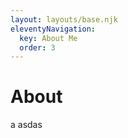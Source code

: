 ```yaml
---
layout: layouts/base.njk
eleventyNavigation:
  key: About Me
  order: 3
---
```

# About  

<iconify-icon icon="mdi:home"></iconify-icon> a asdas